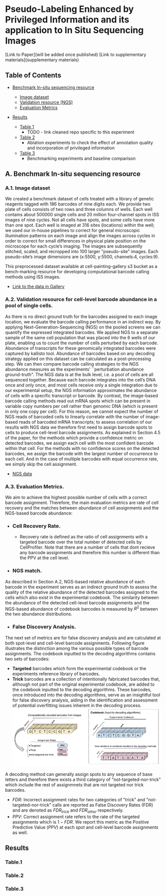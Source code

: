 # Pseudo-Labeling Enhanced by Privileged Information and its application to In Situ Sequencing Images


 [Link to Paper](will be added once published)
 [Link to supplementary materials](supplementary materials)
 
 
 ## Table of Contents

- [Benchmark In-situ sequencing resource](#toc-dataset)
  - [Image dataset](#toc-imgs)
  - [Validation resource (NGS)](#toc-ngs-resource)
  - [Evaluation Metrics](#toc-eval-metrics)

  
- [Results](#toc-results)
  - [Table 1](#toc-t1)
    - TODO - link cleaned repo specific to this experiment 
  - [Table 2](#toc-t2)
    - Ablation experiments to check the effect of annotation quality and incorporation of privileged information
  - [Table 3](#toc-t3)
    - Benchmarking experiments and baseline comparison



## <a id="toc-dataset"></a>A. Benchmark In-situ sequencing resource
### <a id="toc-imgs"></a> A.1. Image dataset

We created a benchmark dataset of cells treated with a library of genetic reagents tagged with 186 barcodes of nine digits each. We provide two plate of cells consists of two rows and three columns of wells. Each well contains about 500000 single cells and 20 million four-channel spots in ISS images of nine cycles. Not all cells have spots, and some cells have more than one spot. Each well is imaged at 316 sites (locations) within the well; we used our in-house pipelines to correct for general microscopic illumination patterns on each image and align the images across cycles in order to correct for small differences in physical plate position on the microscope for each cycle’s imaging. The images are subsequently stitched, scaled, and recropped into 100 larger "pseudo-site" images. Each pseudo-site’s image dimensions are (x:5500, y:5500, channels:4, cycles:9). 

This preprocessed dataset available at cell-painting-gallery s3 bucket as a bench-marking resource for developing computational barcode calling methods using ISS images.
- [Link to the data in Gallery](x)


### <a id="toc-ngs-resource"></a>A.2. Validation resource for cell-level barcode abundance in a pool of single cells.
As there is no direct ground truth for the barcodes assigned to each image location, we evaluate the barcode calling performance in an indirect way. By applying Next-Generation-Sequencing (NGS) on the pooled screens we can quantify the expressed integrated barcodes. We applied NGS to a separate sample of the same cell population that was placed into the 6 wells of our plate, enabling us to count the number of cells perturbed by each barcode. Abundance of transcripts for these genomically integrated barcodes were captured by kallisto tool. Abundance of barcodes based on any decoding strategy applied on this dataset can be calculated as a post-processing step. We can then compare barcode calling strategies to the NGS abundance measures as the experiments’ ``perturbation abundance ground-truth".
The NGS data is at the bulk level, i.e. a pool of cells are all sequenced together. Because each barcode integrates into the cell’s DNA once and only once, and most cells receive only a single integration due to our experimental setup, the NGS information approximates the abundance of cells with a specific transcript or barcode. By contrast, the image-based barcode calling methods read out mRNA spots which can be present in variable copy numbers per cell rather than genomic DNA (which is present in only one copy per cell). For this reason, we cannot expect the number of NGS reads of barcoded cells to linearly correlate with the number of image-based reads of barcoded mRNA transcripts; to assess correlation of our results with NGS data we therefore first need to assign barcode spots to cells to produce cell-level barcode assignments. 
As explained in Section 4.5 of the paper, for the methods which provide a confidence metric on detected barcodes, we assign each cell with the most confident barcode within that cell. For the methods with no confidence scores on the detected barcodes, we assign the barcode with the largest number of occurrence to each cell. And in the case of multiple barcodes with equal occurrence rate, we simply skip the cell assignment.
- [NGS data](https://github.com/carpenter-singh-lab/2023_Haghighi_IJCAI/blob/main/resource/CP228_NGS_Reads_And_Library_Mapped.csv)


### <a id="toc-eval-metrics"></a>A.3. Evaluation Metrics.
We aim to achieve the highest possible number of cells with a correct barcode assignment. Therefore, the main evaluation metrics are rate of cell recovery and the matches between abundance of cell assignments and the NGS-based barcode abundance:

- ### Cell Recovery Rate. 
  - Recovery rate is defined as the ratio of cell assignments with a targeted barcode over the total number of detected cells by CellProfiler. Note that there are a number of cells that dont recieve any barcode assignments and therefore this number is different than the PPV at the cell level.

- ### NGS match. 
As described in Section A.2, NGS-based relative abundance of each barcode in the experiment serves as an indirect ground truth to assess the quality of the relative abundance of the detected barcodes assigned to the cells which also exist in the experimental codebook. The similarity between the abundance of the detected cell-level barcode assignments and the NGS-based abundance of codebook barcodes is measured by $R^2$ between the two abundance distributions.

- ### False Discovery Analysis. 
The next set of metrics are for false discovery analysis and are calculated at both spot-level and cell-level barcode assignments. Following figure illustrates the distinction among the various possible types of barcode assignments. The codebook inputted to the decoding algorithms contains two sets of barcodes:
- **Targeted** barcodes which form the experimental codebook or the experiments reference library of barcodes.
- **Trick** barcodes are a collection of intentionally fabricated barcodes that, although not part of the original experimental codebook, are added to the codebook inputted to the decoding algorithms. These barcodes, once introduced into the decoding algorithms, serve as an insightful tool for false discovery analysis, aiding in the identification and assessment of potential overfitting issues inherent in the decoding process.
![](./documentation/images/codebooks2.png)

A decoding method can generally assign spots to any sequence of base letters and therefore there exists a third category of "not-targeted-nor-trick" which include the rest of assignmnets that are not targeted nor trick barcodes.

- $FDR$: Incorrect assignment rates for two categories of "trick" and "not-targeted-nor-trick" calls are reported as False Discovery Rates (FDR) and are denoted as $FDR_{trick}$ and $FDR_{other}$ respectively.
- $PPV$: Correct assignment rate refers to the rate of the targeted assignments which is $1-FDR$. We report this metric as the Positive Predictive Value ($PPV$) at each spot and cell-level barcode assignments as well.

    

## <a id="toc-results"></a>Results
### <a id="toc-t1"></a>Table.1
### <a id="toc-t2"></a>Table.2
### <a id="toc-t3"></a>Table.3





 


